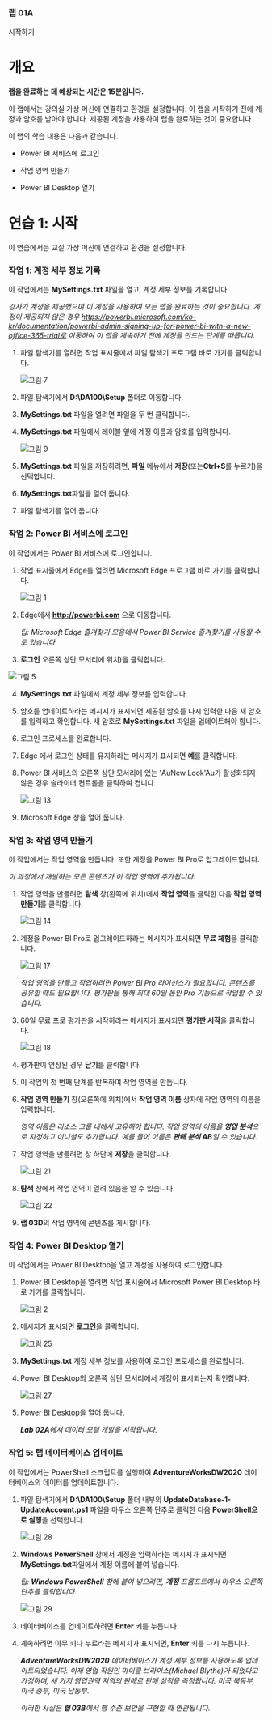 ﻿

### 랩 01A

시작하기

# 개요

**랩을 완료하는 데 예상되는 시간은 15분입니다.**

이 랩에서는 강의실 가상 머신에 연결하고 환경을 설정합니다. 이 랩을 시작하기 전에 계정과 암호를 받아야 합니다. 제공된 계정을 사용하여 랩을 완료하는 것이 중요합니다.

이 랩의 학습 내용은 다음과 같습니다.

* Power BI 서비스에 로그인

* 작업 영역 만들기

* Power BI Desktop 열기

# 연습 1: 시작

이 연습에서는 교실 가상 머신에 연결하고 환경을 설정합니다.

### 작업 1: 계정 세부 정보 기록

이 작업에서는 **MySettings.txt** 파일을 열고, 계정 세부 정보를 기록합니다.

*강사가 계정을 제공했으며 이 계정을 사용하여 모든 랩을 완료하는 것이 중요합니다. 계정이 제공되지 않은 경우 https://powerbi.microsoft.com/ko-kr/documentation/powerbi-admin-signing-up-for-power-bi-with-a-new-office-365-trial로 이동하여 이 랩을 계속하기 전에 계정을 만드는 단계를 따릅니다.*

1. 파일 탐색기를 열려면 작업 표시줄에서 파일 탐색기 프로그램 바로 가기를 클릭합니다.

    ![그림 7](Linked_image_Files/PowerBI_Lab01A_image1.png)

2. 파일 탐색기에서 **D:\DA100\Setup** 폴더로 이동합니다.

3. **MySettings.txt** 파일을 열려면 파일을 두 번 클릭합니다.

4. **MySettings.txt** 파일에서 레이블 옆에 계정 이름과 암호를 입력합니다.

    ![그림 9](Linked_image_Files/PowerBI_Lab01A_image2.png)

5.  **MySettings.txt** 파일을 저장하려면, **파일** 메뉴에서 **저장**(또는**Ctrl+S**를 누르기)을 선택합니다.

6.  **MySettings.txt**파일을 열어 둡니다. 

7. 파일 탐색기를 열어 둡니다.

### 작업 2: Power BI 서비스에 로그인

이 작업에서는 Power BI 서비스에 로그인합니다.

1. 작업 표시줄에서 Edge를 열려면 Microsoft Edge 프로그램 바로 가기를 클릭합니다.

    ![그림 1](Linked_image_Files/PowerBI_Lab01A_image3.png)

2. Edge에서 **http://powerbi.com** 으로 이동합니다.

    *팁: Microsoft Edge 즐겨찾기 모음에서 Power BI Service 즐겨찾기를 사용할 수도 있습니다*.

3. **로그인** 오른쪽 상단 모서리에 위치)을 클릭합니다.

![그림 5](Linked_image_Files/PowerBI_Lab01A_image4.png)

4. **MySettings.txt** 파일에서 계정 세부 정보를 입력합니다.

5. 암호를 업데이트하라는 메시지가 표시되면 제공된 암호를 다시 입력한 다음 새 암호를 입력하고 확인합니다. 새 암호로 **MySettings.txt** 파일을 업데이트해야 합니다.

6. 로그인 프로세스를 완료합니다.

7. Edge 에서 로그인 상태를 유지하라는 메시지가 표시되면 **예**를 클릭합니다.

8. Power BI 서비스의 오른쪽 상단 모서리에 있는 'AuNew Look'Au가 활성화되지 않은 경우 슬라이더 컨트롤을 클릭하여 켭니다.

    ![그림 13](Linked_image_Files/PowerBI_Lab01A_image5.png)

9. Microsoft Edge 창을 열어 둡니다.

  


### 작업 3: 작업 영역 만들기

이 작업에서는 작업 영역을 만듭니다. 또한 계정을 Power BI Pro로 업그레이드합니다.

*이 과정에서 개발하는 모든 콘텐츠가 이 작업 영역에 추가됩니다.*

1. 작업 영역을 만들려면 **탐색** 창(왼쪽에 위치)에서 **작업 영역**을 클릭한 다음 **작업 영역 만들기**를 클릭합니다.

    ![그림 14](Linked_image_Files/PowerBI_Lab01A_image6.png)

2. 계정을 Power BI Pro로 업그레이드하라는 메시지가 표시되면 **무료 체험**을 클릭합니다.

    ![그림 17](Linked_image_Files/PowerBI_Lab01A_image7.png)

    *작업 영역을 만들고 작업하려면 Power BI Pro 라이선스가 필요합니다. 콘텐츠를 공유할 때도 필요합니다. 평가판을 통해 최대 60일 동안 Pro 기능으로 작업할 수 있습니다.*

3. 60일 무료 프로 평가판을 시작하라는 메시지가 표시되면 **평가판 시작**을 클릭합니다.

    ![그림 18](Linked_image_Files/PowerBI_Lab01A_image8.png)

4. 평가판이 연장된 경우 **닫기**를 클릭합니다.

5. 이 작업의 첫 번째 단계를 반복하여 작업 영역을 만듭니다.

6. **작업 영역 만들기** 창(오른쪽에 위치)에서 **작업 영역 이름** 상자에 작업 영역의 이름을 입력합니다.

    *영역 이름은 리소스 그룹 내에서 고유해야 합니다. 작업 영역의 이름을 **영업 분석**으로 지정하고 이니셜도 추가합니다. 예를 들어 이름은 **판매 분석 AB**일 수 있습니다*.

7. 작업 영역을 만들려면 창 하단에 **저장**을 클릭합니다.

    ![그림 21](Linked_image_Files/PowerBI_Lab01A_image9.png)

8. **탐색** 창에서 작업 영역이 열려 있음을 알 수 있습니다. 

    ![그림 22](Linked_image_Files/PowerBI_Lab01A_image10.png)

9. **랩 03D**의 작업 영역에 콘텐츠를 게시합니다.

  


### 작업 4: Power BI Desktop 열기

이 작업에서는 Power BI Desktop을 열고 계정을 사용하여 로그인합니다.

1. Power BI Desktop을 열려면 작업 표시줄에서 Microsoft Power BI Desktop 바로 가기를 클릭합니다.

    ![그림 2](Linked_image_Files/PowerBI_Lab01A_image11.png)

2. 메시지가 표시되면 **로그인**을 클릭합니다.

    ![그림 25](Linked_image_Files/PowerBI_Lab01A_image12.png)

3. **MySettings.txt** 계정 세부 정보를 사용하여 로그인 프로세스를 완료합니다.

4. Power BI Desktop의 오른쪽 상단 모서리에서 계정이 표시되는지 확인합니다.

    ![그림 27](Linked_image_Files/PowerBI_Lab01A_image13.png)

5. Power BI Desktop을 열어 둡니다.

    ***Lab 02A**에서 데이터 모델 개발을 시작합니다*.

  


### 작업 5: 랩 데이터베이스 업데이트

이 작업에서는 PowerShell 스크립트를 실행하여 **AdventureWorksDW2020** 데이터베이스의 데이터를 업데이트합니다.

1. 파일 탐색기에서 **D:\DA100\Setup** 폴더 내부의 **UpdateDatabase-1-UpdateAccount.ps1** 파일을 마우스 오른쪽 단추로 클릭한 다음 **PowerShell으로 실행**을 선택합니다.

    ![그림 28](Linked_image_Files/PowerBI_Lab01A_image14.png)

2. **Windows PowerShell** 창에서 계정을 입력하라는 메시지가 표시되면 **MySettings.txt**파일에서 계정 이름에 붙여 넣습니다.

    *팁: **Windows PowerShell** 창에 붙여 넣으려면, **계정** 프롬프트에서 마우스 오른쪽 단추를 클릭합니다.*

    ![그림 29](Linked_image_Files/PowerBI_Lab01A_image15.png)

3. 데이터베이스를 업데이트하려면 **Enter** 키를 누릅니다.

4. 계속하려면 아무 키나 누르라는 메시지가 표시되면, **Enter** 키를 다시 누릅니다.

    ***AdventureWorksDW2020** 데이터베이스가 계정 세부 정보를 사용하도록 업데이트되었습니다. 이제 영업 직원인 마이클 브라이스(Michael Blythe)가 되었다고 가정하며, 세 가지 영업권역 지역의 판매로 판매 실적을 측정합니다. 미국 북동부, 미국 중부, 미국 남동부*.

    *이러한 사실은 **랩 03B**에서 행 수준 보안을 구현할 때 연관됩니다*.
